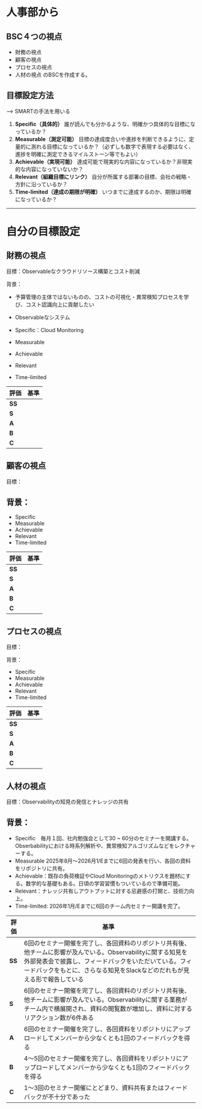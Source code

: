 # 人事部から
## BSC４つの視点
- 財務の視点
- 顧客の視点
- プロセスの視点
- 人材の視点
のBSCを作成する。

## 目標設定方法
--> SMARTの手法を用いる

1. **Specific（具体的）**
    誰が読んでも分かるような、明確かつ具体的な目標になっているか？
2. **Measurable（測定可能）**
    目標の達成度合いや進捗を判断できるように、定量的に測れる目標になっているか？（必ずしも数字で表現する必要はなく、進捗を明確に測定できるマイルストーン等でもよい）
3. **Achievable（実現可能）**
    達成可能で現実的な内容になっているか？非現実的な内容になっていないか？
4. **Relevant（組織目標にリンク）**
    自分が所属する部署の目標、会社の戦略・方針に沿っているか？
5. **Time-limited（達成の期限が明確）**
    いつまでに達成するのか、期限は明確になっているか？

---
# 自分の目標設定

## 財務の視点

目標：Observableなクラウドリソース構築とコスト削減

背景：
- 予算管理の主体ではないものの、コストの可視化・異常検知プロセスを学び、コスト認識向上に貢献したい
- Observableなシステム

- Specific：Cloud Monitoring
- Measurable
- Achievable
- Relevant
- Time-limited

| 評価     | 基準  |
| ------ | --- |
| **SS** |     |
| **S**  |     |
| **A**  |     |
| **B**  |     |
| **C**  |     |

## 顧客の視点

目標：

背景：
- 

- Specific
- Measurable
- Achievable
- Relevant
- Time-limited

| 評価     | 基準  |
| ------ | --- |
| **SS** |     |
| **S**  |     |
| **A**  |     |
| **B**  |     |
| **C**  |     |


## プロセスの視点

目標：

背景：

- Specific
- Measurable
- Achievable
- Relevant
- Time-limited

| 評価     | 基準  |
| ------ | --- |
| **SS** |     |
| **S**  |     |
| **A**  |     |
| **B**  |     |
| **C**  |     |


## 人材の視点

目標：Observabilityの知見の発信とナレッジの共有

背景：
- 

- Specific　毎月１回、社内勉強会として30 ~ 60分のセミナーを開講する。Obserbabilityにおける時系列解析や、異常検知アルゴリズムなどをレクチャーする。
- Measurable 2025年8月〜2026月1/Eまでに6回の発表を行い、各回の資料をリポジトリに共有。
- Achievable：既存の負荷検証やCloud Monitoringのメトリクスを題材にする。数学的な基礎もある。日頃の学習習慣もついているので準備可能。
- Relevant：ナレッジ共有しアウトプットに対する忌避感の打開と、技術力向上。
- Time-limited: 2026年1月/Eまでに6回のチーム内セミナー開講を完了。

| 評価     | 基準                                                                                                                                 |
| ------ | ---------------------------------------------------------------------------------------------------------------------------------- |
| **SS** | 6回のセミナー開催を完了し、各回資料のリポジトリ共有後、他チームに影響が及んでいる。Observabilityに関する知見を外部発表会で披露し、フィードバックをいただいている。フィードバックをもとに、さらなる知見をSlackなどのだれもが見える形で報告している |
| **S**  | 6回のセミナー開催を完了し、各回資料のリポジトリ共有後、他チームに影響が及んでいる。Observabilityに関する業務がチーム内で横展開され、資料の閲覧数が増加し、資料に対するリアクション数が6件ある                             |
| **A**  | 6回のセミナー開催を完了し、各回資料をリポジトリにアップロードしてメンバーから少なくとも1回のフィードバックを得る                                                                          |
| **B**  | 4〜5回のセミナー開催を完了し、各回資料をリポジトリにアップロードしてメンバーから少なくとも1回のフィードバックを得る                                                                        |
| **C**  | 1〜3回のセミナー開催にとどまり、資料共有またはフィードバックが不十分であった                                                                                            |